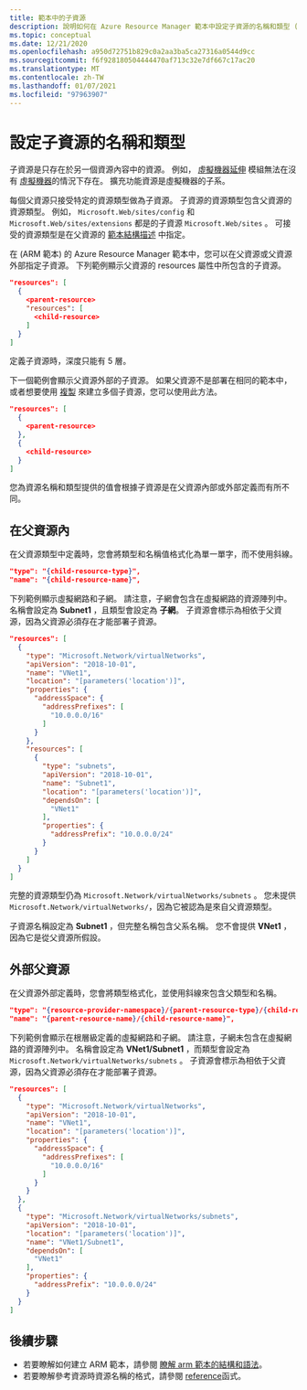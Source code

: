 ```yaml
---
title: 範本中的子資源
description: 說明如何在 Azure Resource Manager 範本中設定子資源的名稱和類型 (ARM 範本) 。
ms.topic: conceptual
ms.date: 12/21/2020
ms.openlocfilehash: a950d72751b829c0a2aa3ba5ca27316a0544d9cc
ms.sourcegitcommit: f6f928180504444470af713c32e7df667c17ac20
ms.translationtype: MT
ms.contentlocale: zh-TW
ms.lasthandoff: 01/07/2021
ms.locfileid: "97963907"
---
```

# <a name="set-name-and-type-for-child-resources"></a>設定子資源的名稱和類型

子資源是只存在於另一個資源內容中的資源。 例如， [虛擬機器延伸](/azure/templates/microsoft.compute/virtualmachines/extensions) 模組無法在沒有 [虛擬機器](/azure/templates/microsoft.compute/virtualmachines)的情況下存在。 擴充功能資源是虛擬機器的子系。

每個父資源只接受特定的資源類型做為子資源。 子資源的資源類型包含父資源的資源類型。 例如， `Microsoft.Web/sites/config` 和 `Microsoft.Web/sites/extensions` 都是的子資源 `Microsoft.Web/sites` 。 可接受的資源類型是在父資源的 [範本結構描述](https://github.com/Azure/azure-resource-manager-schemas) 中指定。

在 (ARM 範本) 的 Azure Resource Manager 範本中，您可以在父資源或父資源外部指定子資源。 下列範例顯示父資源的 resources 屬性中所包含的子資源。

```json
"resources": [
  {
    <parent-resource>
    "resources": [
      <child-resource>
    ]
  }
]
```

定義子資源時，深度只能有 5 層。

下一個範例會顯示父資源外部的子資源。 如果父資源不是部署在相同的範本中，或者想要使用 [複製](copy-resources.md) 來建立多個子資源，您可以使用此方法。

```json
"resources": [
  {
    <parent-resource>
  },
  {
    <child-resource>
  }
]
```

您為資源名稱和類型提供的值會根據子資源是在父資源內部或外部定義而有所不同。

## <a name="within-parent-resource"></a>在父資源內

在父資源類型中定義時，您會將類型和名稱值格式化為單一單字，而不使用斜線。

```json
"type": "{child-resource-type}",
"name": "{child-resource-name}",
```

下列範例顯示虛擬網路和子網。 請注意，子網會包含在虛擬網路的資源陣列中。 名稱會設定為 **Subnet1** ，且類型會設定為 **子網**。 子資源會標示為相依于父資源，因為父資源必須存在才能部署子資源。

```json
"resources": [
  {
    "type": "Microsoft.Network/virtualNetworks",
    "apiVersion": "2018-10-01",
    "name": "VNet1",
    "location": "[parameters('location')]",
    "properties": {
      "addressSpace": {
        "addressPrefixes": [
          "10.0.0.0/16"
        ]
      }
    },
    "resources": [
      {
        "type": "subnets",
        "apiVersion": "2018-10-01",
        "name": "Subnet1",
        "location": "[parameters('location')]",
        "dependsOn": [
          "VNet1"
        ],
        "properties": {
          "addressPrefix": "10.0.0.0/24"
        }
      }
    ]
  }
]
```

完整的資源類型仍為 `Microsoft.Network/virtualNetworks/subnets` 。 您未提供 `Microsoft.Network/virtualNetworks/`，因為它被認為是來自父資源類型。

子資源名稱設定為 **Subnet1** ，但完整名稱包含父系名稱。 您不會提供 **VNet1** ，因為它是從父資源所假設。

## <a name="outside-parent-resource"></a>外部父資源

在父資源外部定義時，您會將類型格式化，並使用斜線來包含父類型和名稱。

```json
"type": "{resource-provider-namespace}/{parent-resource-type}/{child-resource-type}",
"name": "{parent-resource-name}/{child-resource-name}",
```

下列範例會顯示在根層級定義的虛擬網路和子網。 請注意，子網未包含在虛擬網路的資源陣列中。 名稱會設定為 **VNet1/Subnet1** ，而類型會設定為 `Microsoft.Network/virtualNetworks/subnets` 。 子資源會標示為相依于父資源，因為父資源必須存在才能部署子資源。

```json
"resources": [
  {
    "type": "Microsoft.Network/virtualNetworks",
    "apiVersion": "2018-10-01",
    "name": "VNet1",
    "location": "[parameters('location')]",
    "properties": {
      "addressSpace": {
        "addressPrefixes": [
          "10.0.0.0/16"
        ]
      }
    }
  },
  {
    "type": "Microsoft.Network/virtualNetworks/subnets",
    "apiVersion": "2018-10-01",
    "location": "[parameters('location')]",
    "name": "VNet1/Subnet1",
    "dependsOn": [
      "VNet1"
    ],
    "properties": {
      "addressPrefix": "10.0.0.0/24"
    }
  }
]
```

## <a name="next-steps"></a>後續步驟

* 若要瞭解如何建立 ARM 範本，請參閱 [瞭解 arm 範本的結構和語法](template-syntax.md)。
* 若要瞭解參考資源時資源名稱的格式，請參閱 [reference](template-functions-resource.md#reference)函式。
